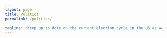 ```yaml
---
layout: page
title: Politics
permalink: /politics/

tagline: "Keep up to date on the current election cycle in the US as well as relevent international political stories"
---
```



